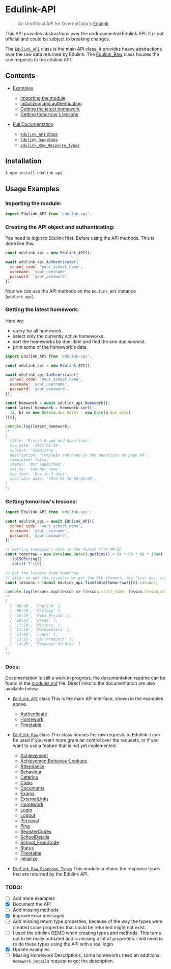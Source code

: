 # Edulink-API

> An Unofficial API for OvernetData's [Edulink](https://www.edulinkone.com/).

This API provides abstractions over the undocumented Edulink API. It is not official and could be subject to breaking changes.

The [`Edulink_API`](./docs/classes/Edulink_API.md) class is the main API class, it provides heavy abstractions over the raw data returned by Edulink. The [Edulink_Raw](./docs/classes/Edulink_Raw.md) class houses the raw requests to the edulink API.

## Contents

- [Examples](#usage-examples)

  - [Importing the module](#importing-the-module)
  - [Initializing and authenticating](#creating-the-api-object-and-authenticating)
  - [Getting the latest homework](#getting-the-latest-homework)
  - [Getting tomorrow's lessons](#getting-tomorrows-lessons)

- [Full Documentation](#docs)

  - [`Edulink_API` class](./docs/classes/Edulink_API.md)
  - [`Edulink_Raw` class](./docs/classes/Edulink_Raw.md)
  - [`Edulink_Raw_Response_Types`](./docs/modules/Edulink_Raw_Response_Types.md)

## Installation

```bash
$ npm install edulink-api
```

## Usage Examples

### Importing the module:

```javascript
import Edulink_API from 'edulink-api';
```

### Creating the API object and authenticating:

You need to login to Edulink first. Before using the API methods. This is done like this:

```javascript
const edulink_api = new Edulink_API();

await edulink_api.Authenticate({
  school_code: 'your_school_name',
  username: 'your_username',
  password: 'your_password',
});
```

Now we can use the API methods on the `Edulink_API` instance (`edulink_api`).

### Getting the latest homework:

Here we:

- query for all homework.
- select only the currently active homeworks.
- sort the homeworks by due-date and find the one due soonest.
- print some of the homework's data.

```javascript
import Edulink_API from 'edulink-api';

const edulink_api = new Edulink_API();

await edulink_api.Authenticate({
  school_code: 'your_school_name',
  username: 'your_username',
  password: 'your_password',
});

const homework = await edulink_api.Homework();
const latest_homework = homework.sort(
  (a, b) => new Date(a.due_date) - new Date(b.due_date)
)[0];

console.log(latest_homework);
/*
{
  title: 'Finish Graph and Questions',
  due_date: '2022-01-19',
  subject: 'Chemistry',
  description: "Complete and hand in the questions on page 60",
  completed: false,
  status: 'Not submitted',
  set_by: 'teacher_name',
  due_text: 'Due in 3 days',
  available_date: '2022-01-16 00:00:00',
}
*/
```

### Getting tomorrow's lessons:

```javascript
import Edulink_API from 'edulink-api';

const edulink_api = await Edulink_API({
  school_code: 'your_school_name',
  username: 'your_username',
  password: 'your_password',
});

// Getting tommorow's date in the format YYYY-MM-DD
const tomorrow = new Date(new Date().getTime() + 24 * 60 * 60 * 1000)
  .toISOString()
  .split('T')[0];

// Get the lessons from tomorrow
// after we get the response we get the 0th element, the first day, and access its lessons
const lessons = (await edulink_api.Timetable(tomorrow))[0].lessons;

console.log(lessons.map(lesson => [lesson.start_time, lesson.lesson_name]));
/*
[
  [ '08:40', 'English' ],
  [ '09:30', 'Biology' ],
  [ '10:20', 'Form Period' ],
  [ '10:50', 'Break' ],
  [ '11:20', 'History' ],
  [ '12:10', 'Mathematics' ],
  [ '13:00', 'Lunch' ],
  [ '13:55', 'D&T(Product)' ],
  [ '14:45', 'Computer Studies' ]
]
*/
```

### Docs:

Documentation is still a work in progress, the documentation readme can be found in the [modules.md](./docs/modules.md) file. Direct links to the documentation are also available below.

- [`Edulink_API`](./docs/classes/Edulink_API.md) class This is the main API interface, shown in the examples above.

  - [Authenticate](Edulink_API.md#authenticate)
  - [Homework](Edulink_API.md#homework)
  - [Timetable](Edulink_API.md#timetable)

- [`Edulink_Raw`](./docs/classes/Edulink_Raw.md) class This class houses the raw requests to Edulink it can be used if you want more granular control over the requests, or if you want to use a feature that is not yet implemented.

  - [Achievement](./docs/classes/Edulink_Raw.md#achievement)
  - [AchievementBehaviourLookups](./docs/classes/Edulink_Raw.md#achievementbehaviourlookups)
  - [Attendance](./docs/classes/Edulink_Raw.md#attendance)
  - [Behaviour](./docs/classes/Edulink_Raw.md#behaviour)
  - [Catering](./docs/classes/Edulink_Raw.md#catering)
  - [Clubs](./docs/classes/Edulink_Raw.md#clubs)
  - [Documents](./docs/classes/Edulink_Raw.md#documents)
  - [Exams](./docs/classes/Edulink_Raw.md#exams)
  - [ExternalLinks](./docs/classes/Edulink_Raw.md#externallinks)
  - [Homework](./docs/classes/Edulink_Raw.md#homework)
  - [Login](./docs/classes/Edulink_Raw.md#login)
  - [Logout](./docs/classes/Edulink_Raw.md#logout)
  - [Personal](./docs/classes/Edulink_Raw.md#personal)
  - [Ping](./docs/classes/Edulink_Raw.md#ping)
  - [RegisterCodes](./docs/classes/Edulink_Raw.md#registercodes)
  - [SchoolDetails](./docs/classes/Edulink_Raw.md#schooldetails)
  - [School_FromCode](./docs/classes/Edulink_Raw.md#school_fromcode)
  - [Status](./docs/classes/Edulink_Raw.md#status)
  - [Timetable](./docs/classes/Edulink_Raw.md#timetable)
  - [initialize](./docs/classes/Edulink_Raw.md#initialize)

- [`Edulink_Raw_Response_Types`](./docs/modules/Edulink_Raw_Response_Types.md) This module contains the response types that are returned by the Edulink API.

### TODO:

- [ ] Add more examples
- [x] Document the API
- [ ] Add missing methods
- [x] Improve error messages
- [ ] Add missing return type properties, because of the way the types were created some properties that could be returned might not exist.
- [ ] I used the edulink DEMO when creating types and methods. This turns out to be really outdated and is missing a lot of properties. I will need to re do these types using the API with a real login.
- [x] Update examples
- [ ] Missing Homework Descriptions, some homeworks need an additional `Homework_Details` request to get the description.
